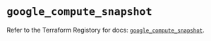 # `google_compute_snapshot`

Refer to the Terraform Registory for docs: [`google_compute_snapshot`](https://registry.terraform.io/providers/hashicorp/google-beta/5.10.0/docs/resources/google_compute_snapshot).
